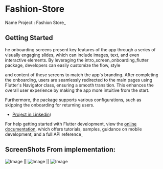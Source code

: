 # Fashion-Store

Name Project : Fashion Store_
## Getting Started



he onboarding screens present key features of the app through a series of visually engaging slides, which can include images, text, and even interactive elements. By leveraging the intro_screen_onboarding_flutter package, developers can easily customize the flow, style

and content of these screens to match the app's branding. After completing the onboarding, users are seamlessly redirected to the main pages using Flutter's Navigator class, ensuring a smooth transition. This enhances the overall user experience by making the app more intuitive from the start.

Furthermore, the package supports various configurations, such as skipping the onboarding for returning users.

- [Project in Linkedin](https://www.linkedin.com/posts/khaledkamal1_flutter-dart-dartabrpackages-activity-7237690591701045248-_0za?utm_source=share&utm_medium=member_desktop))


For help getting started with Flutter development, view the
[online documentation](https://docs.flutter.dev/), which offers tutorials,
samples, guidance on mobile development, and a full API reference_

## ScreenShots From implementation:


![Image](https://github.com/user-attachments/assets/b1f6b890-8383-47e0-8f26-7a68166760ee) || ![Image](https://github.com/user-attachments/assets/fc87a38e-fa6f-4704-99ad-16a35bb7734c) || ![Image](https://github.com/user-attachments/assets/462cbe21-6a6b-4ae1-aaf4-c4dc6627d7e2)



